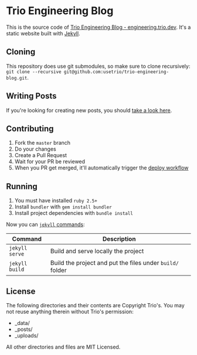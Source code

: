 # Trio Engineering Blog
This is the source code of [Trio Engineering Blog - engineering.trio.dev](https://engineering.trio.dev). It's a static website built with [Jekyll](http://jekyllrb.com/).

## Cloning
This repository does use git submodules, so make sure to clone recursively: `git clone --recursive git@github.com:usetrio/trio-engineering-blog.git`.

## Writing Posts
If you're looking for creating new posts, you should [take a look here](https://github.com/usetrio/trio-engineering-blog-posts).

## Contributing
1. Fork the `master` branch
2. Do your changes
3. Create a Pull Request
4. Wait for your PR be reviewed
5. When you PR get merged, it'll automatically trigger the [deploy workflow](https://github.com/usetrio/trio-engineering-blog/blob/master/.circleci/config.yml#L3-L17)

## Running
1. You must have installed `ruby 2.5+`
2. Install `bundler` with `gem install bundler`
3. Install project dependencies with `bundle install`

Now you can [`jekyll` commands](https://jekyllrb.com/docs/usage/):

| Command        | Description                                               |
| -------------- | --------------------------------------------------------- |
| `jekyll serve` | Build and serve locally the project                       |
| `jekyll build` | Build the project and put the files under `build/` folder |

## License
The following directories and their contents are Copyright Trio's. You may not reuse anything therein without Trio's permission:

* _data/
* _posts/
* _uploads/

All other directories and files are MIT Licensed.